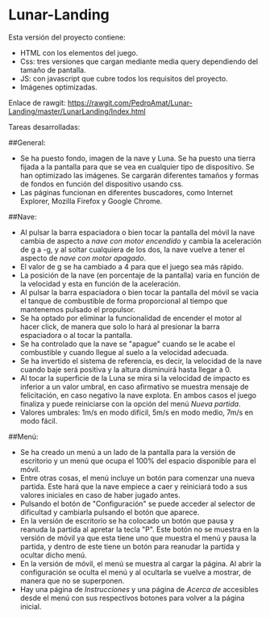 # Lunar-Landing
Esta versión del proyecto contiene:
* HTML con los elementos del juego.
* Css: tres versiones que cargan mediante media query dependiendo del tamaño de pantalla.
* JS: con javascript que cubre todos los requisitos del proyecto.
* Imágenes optimizadas.

Enlace de rawgit: https://rawgit.com/PedroAmat/Lunar-Landing/master/LunarLanding/Index.html

Tareas desarrolladas:

##General:
* Se ha puesto fondo, imagen de la nave y Luna. Se ha puesto una tierra fijada a la pantalla para que se vea en cualquier tipo de dispositivo. Se han optimizado las imágenes. Se cargarán diferentes tamaños y formas de fondos en función del dispositivo usando css.
* Las páginas funcionan en diferentes buscadores, como Internet Explorer, Mozilla Firefox y Google Chrome.

##Nave:
* Al pulsar la barra espaciadora o bien tocar la pantalla del móvil la nave cambia de aspecto a *nave con motor encendido* y cambia la aceleración de g a -g, y al soltar cualquiera de los dos, la nave vuelve a tener el aspecto de *nave con motor apagado*.
* El valor de g se ha cambiado a 4 para que el juego sea más rápido.
* La posición de la nave (en porcentaje de la pantalla) varia en función de la velocidad y esta en función de la aceleración.
* Al pulsar la barra espaciadora o bien tocar la pantalla del móvil se vacia el tanque de combustible de forma proporcional al tiempo que mantenemos pulsado el propulsor.
* Se ha optado por eliminar la funcionalidad de encender el motor al hacer click, de manera que solo lo hará al presionar la barra espaciadora o al tocar la pantalla.
* Se ha controlado que la nave se "apague" cuando se le acabe el combustible y cuando llegue al suelo a la velocidad adecuada.
* Se ha invertido el sistema de referencia, es decir, la velocidad de la nave cuando baje será positiva y la altura disminuirá hasta llegar a 0.
* Al tocar la superficie de la Luna se mira si la velocidad de impacto es inferior a un valor umbral, en caso afirmativo se muestra mensaje de felicitación, en caso negativo la nave explota. En ambos casos el juego finaliza y puede reiniciarse con la opción del menú *Nueva partida*.
* Valores umbrales: 1m/s en modo difícil, 5m/s en modo medio, 7m/s en modo fácil.

##Menú:
* Se ha creado un menú a un lado de la pantalla para la versión de escritorio y un menú que ocupa el 100% del espacio disponible para el móvil.
* Entre otras cosas, el menú incluye un botón para comenzar una nueva partida. Este hará que la nave empiece a caer y reiniciará todo a sus valores iniciales en caso de haber jugado antes.
* Pulsando el botón de "Configuración" se puede acceder al selector de dificultad y cambiarla pulsando el botón que aparece.
* En la versión de escritorio se ha colocado un botón que pausa y reanuda la partida al apretar la tecla "P". Este botón no se muestra en la versión de móvil ya que esta tiene uno que muestra el menú y pausa la partida, y dentro de este tiene un botón para reanudar la partida y ocultar dicho menú.
* En la versión de móvil, el menú se muestra al cargar la página. Al abrir la configuración se oculta el menú y al ocultarla se vuelve a mostrar, de manera que no se superponen.
* Hay una página de *Instrucciones* y una página de *Acerca de* accesibles desde el menú con sus respectivos botones para volver a la página inicial.
